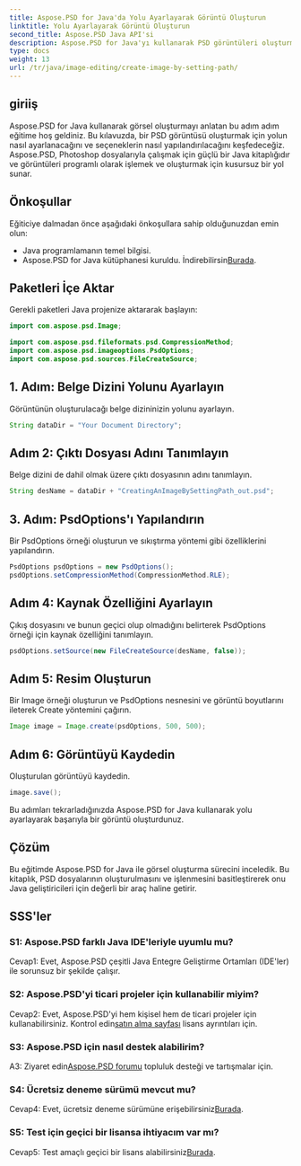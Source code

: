```yaml
---
title: Aspose.PSD for Java'da Yolu Ayarlayarak Görüntü Oluşturun
linktitle: Yolu Ayarlayarak Görüntü Oluşturun
second_title: Aspose.PSD Java API'si
description: Aspose.PSD for Java'yı kullanarak PSD görüntüleri oluşturmayı öğrenin. Sorunsuz görüntü oluşturmak için adım adım kılavuzumuzu izleyin.
type: docs
weight: 13
url: /tr/java/image-editing/create-image-by-setting-path/
---
```

## giriiş

Aspose.PSD for Java kullanarak görsel oluşturmayı anlatan bu adım adım eğitime hoş geldiniz. Bu kılavuzda, bir PSD görüntüsü oluşturmak için yolun nasıl ayarlanacağını ve seçeneklerin nasıl yapılandırılacağını keşfedeceğiz. Aspose.PSD, Photoshop dosyalarıyla çalışmak için güçlü bir Java kitaplığıdır ve görüntüleri programlı olarak işlemek ve oluşturmak için kusursuz bir yol sunar.

## Önkoşullar

Eğiticiye dalmadan önce aşağıdaki önkoşullara sahip olduğunuzdan emin olun:

- Java programlamanın temel bilgisi.
-  Aspose.PSD for Java kütüphanesi kuruldu. İndirebilirsin[Burada](https://releases.aspose.com/psd/java/).

## Paketleri İçe Aktar

Gerekli paketleri Java projenize aktararak başlayın:

```java
import com.aspose.psd.Image;

import com.aspose.psd.fileformats.psd.CompressionMethod;
import com.aspose.psd.imageoptions.PsdOptions;
import com.aspose.psd.sources.FileCreateSource;

```

## 1. Adım: Belge Dizini Yolunu Ayarlayın

Görüntünün oluşturulacağı belge dizininizin yolunu ayarlayın.

```java
String dataDir = "Your Document Directory";
```

## Adım 2: Çıktı Dosyası Adını Tanımlayın

Belge dizini de dahil olmak üzere çıktı dosyasının adını tanımlayın.

```java
String desName = dataDir + "CreatingAnImageBySettingPath_out.psd";
```

## 3. Adım: PsdOptions'ı Yapılandırın

Bir PsdOptions örneği oluşturun ve sıkıştırma yöntemi gibi özelliklerini yapılandırın.

```java
PsdOptions psdOptions = new PsdOptions();
psdOptions.setCompressionMethod(CompressionMethod.RLE);
```

## Adım 4: Kaynak Özelliğini Ayarlayın

Çıkış dosyasını ve bunun geçici olup olmadığını belirterek PsdOptions örneği için kaynak özelliğini tanımlayın.

```java
psdOptions.setSource(new FileCreateSource(desName, false));
```

## Adım 5: Resim Oluşturun

Bir Image örneği oluşturun ve PsdOptions nesnesini ve görüntü boyutlarını ileterek Create yöntemini çağırın.

```java
Image image = Image.create(psdOptions, 500, 500);
```

## Adım 6: Görüntüyü Kaydedin

Oluşturulan görüntüyü kaydedin.

```java
image.save();
```

Bu adımları tekrarladığınızda Aspose.PSD for Java kullanarak yolu ayarlayarak başarıyla bir görüntü oluşturdunuz.

## Çözüm

Bu eğitimde Aspose.PSD for Java ile görsel oluşturma sürecini inceledik. Bu kitaplık, PSD dosyalarının oluşturulmasını ve işlenmesini basitleştirerek onu Java geliştiricileri için değerli bir araç haline getirir.

## SSS'ler

### S1: Aspose.PSD farklı Java IDE'leriyle uyumlu mu?

Cevap1: Evet, Aspose.PSD çeşitli Java Entegre Geliştirme Ortamları (IDE'ler) ile sorunsuz bir şekilde çalışır.

### S2: Aspose.PSD'yi ticari projeler için kullanabilir miyim?

 Cevap2: Evet, Aspose.PSD'yi hem kişisel hem de ticari projeler için kullanabilirsiniz. Kontrol edin[satın alma sayfası](https://purchase.aspose.com/buy) lisans ayrıntıları için.

### S3: Aspose.PSD için nasıl destek alabilirim?

 A3: Ziyaret edin[Aspose.PSD forumu](https://forum.aspose.com/c/psd/34) topluluk desteği ve tartışmalar için.

### S4: Ücretsiz deneme sürümü mevcut mu?

 Cevap4: Evet, ücretsiz deneme sürümüne erişebilirsiniz[Burada](https://releases.aspose.com/).

### S5: Test için geçici bir lisansa ihtiyacım var mı?

 Cevap5: Test amaçlı geçici bir lisans alabilirsiniz[Burada](https://purchase.aspose.com/temporary-license/).